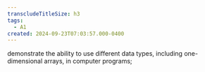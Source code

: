 ```yaml
---
transcludeTitleSize: h3
tags:
  - A1
created: 2024-09-23T07:03:57.000-0400
---
```

demonstrate the ability to use different data types, including one-dimensional arrays, in computer programs;